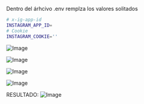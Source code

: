 Dentro del árhcivo .env remplza los valores solitados

```bash
# x-ig-app-id
INSTAGRAM_APP_ID=
# Cookie
INSTAGRAM_COOKIE=''

```

![Image](https://github.com/user-attachments/assets/309616b4-03c9-44ba-ade9-18b039c182ac)

![Image](https://github.com/user-attachments/assets/71806059-9814-4a0f-bd3f-8d67697d61e5)

![Image](https://github.com/user-attachments/assets/75f8abd3-f2d4-4d99-9f96-34ae30328622)

![Image](https://github.com/user-attachments/assets/55ad445f-640c-4944-a556-30cf64671e45)

RESULTADO:
![Image](https://github.com/user-attachments/assets/9878ab8f-3aac-4869-ae74-28ec3bcbb605)
